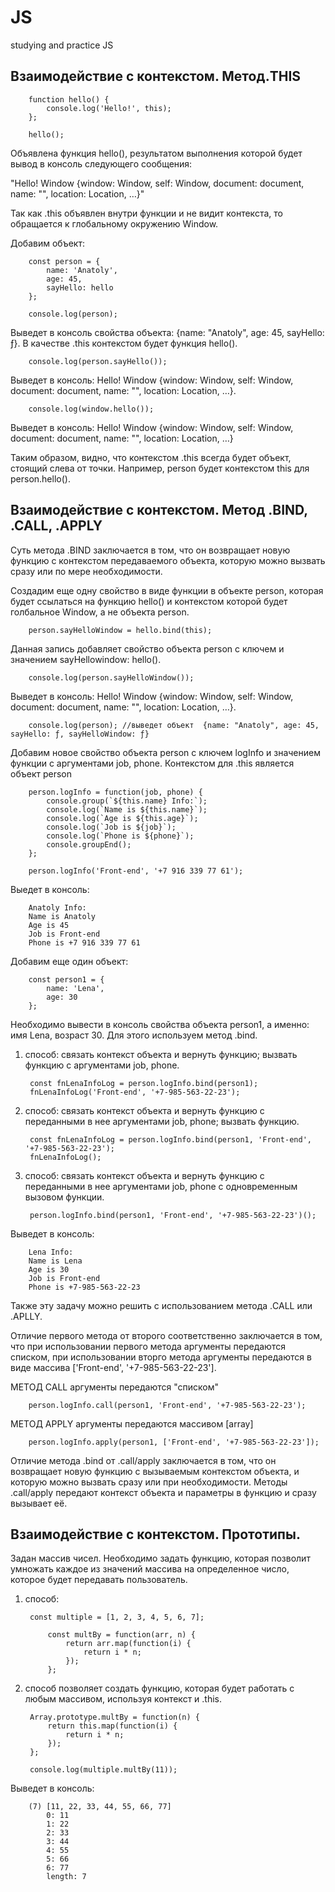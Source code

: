 # JS
studying and practice JS

##  Взаимодействие с контекстом. Метод.THIS

        function hello() {
            console.log('Hello!', this);
        };

        hello();    

Объявлена функция hello(), результатом выполнения которой будет вывод в консоль следующего сообщения:

"Hello! Window {window: Window, self: Window, document: document, name: "", location: Location, …}"

Так как .this объявлен внутри функции и не видит контекста, то обращается к глобальному окружению  Window.


Добавим объект:

        const person = {
            name: 'Anatoly',
            age: 45,
            sayHello: hello
        };

        console.log(person);

Выведет в консоль свойства объекта: {name: "Anatoly", age: 45, sayHello: ƒ}.
В качестве .this контекстом будет функция hello().

        console.log(person.sayHello());

Выведет в консоль: Hello! Window {window: Window, self: Window, document: document, name: "", location: Location, …}.

        console.log(window.hello());

Выведет в консоль: Hello! Window {window: Window, self: Window, document: document, name: "", location: Location, …}

Таким образом, видно, что контекстом .this всегда будет объект, стоящий слева от точки. Например, person будет контекстом this для person.hello().


## Взаимодействие с контекстом. Метод .BIND, .CALL, .APPLY

Суть метода .BIND заключается в том, что он возвращает новую функцию с контекстом передаваемого объекта, которую можно вызвать сразу или по мере необходимости.

Создадим еще одну свойство в виде функции в объекте person, которая будет ссылаться на функцию hello() и контекстом которой будет голбальное  Window,
а не объекта person.

        person.sayHelloWindow = hello.bind(this);

Данная запись добавляет свойство объекта person с ключем и значением sayHellowindow: hello().

        console.log(person.sayHelloWindow());

Выведет в консоль: Hello! Window {window: Window, self: Window, document: document, name: "", location: Location, …}.

        console.log(person); //выведет объект  {name: "Anatoly", age: 45, sayHello: ƒ, sayHelloWindow: ƒ}


Добавим новое свойство объекта person с ключем logInfo и значением функции c аргументами job, phone. Контекстом для .this является объект person

        person.logInfo = function(job, phone) {
            console.group(`${this.name} Info:`);
            console.log(`Name is ${this.name}`);
            console.log(`Age is ${this.age}`);
            console.log(`Job is ${job}`);
            console.log(`Phone is ${phone}`);
            console.groupEnd();
        };

        person.logInfo('Front-end', '+7 916 339 77 61');

Выедет в консоль:

        Anatoly Info:
        Name is Anatoly
        Age is 45
        Job is Front-end
        Phone is +7 916 339 77 61

Добавим еще один объект:

        const person1 = {
            name: 'Lena',
            age: 30
        };

Необходимо вывести в консоль свойства объекта person1, а именно: имя Lena, возраст 30. Для этого используем метод .bind.

1. способ: связать контекст объекта и вернуть функцию; вызвать функцию с аргументами job, phone.

        const fnLenaInfoLog = person.logInfo.bind(person1);
        fnLenaInfoLog('Front-end', '+7-985-563-22-23'); 

2. способ: связать контекст объекта и вернуть функцию с переданными в нее аргументами job, phone; вызвать функцию.

        const fnLenaInfoLog = person.logInfo.bind(person1, 'Front-end', '+7-985-563-22-23');
        fnLenaInfoLog(); 

3. способ: связать контекст объекта и вернуть функцию с переданными в нее аргументами job, phone с одновременным вызовом функции.

        person.logInfo.bind(person1, 'Front-end', '+7-985-563-22-23')();


Выведет в консоль:

        Lena Info:
        Name is Lena
        Age is 30
        Job is Front-end
        Phone is +7-985-563-22-23

Также эту задачу можно решить с использованием метода .CALL или .APLLY.

Отличие первого метода от второго соответственно заключается в том, что при использовании первого метода аргументы передаются списком, при использовании
вторго метода аргументы передаются в виде массива ['Front-end', '+7-985-563-22-23'].

МЕТОД CALL аргументы передаются "списком"

        person.logInfo.call(person1, 'Front-end', '+7-985-563-22-23');

МЕТОД APPLY аргументы передаются массивом [array]

        person.logInfo.apply(person1, ['Front-end', '+7-985-563-22-23']);

Отличие метода .bind от .call/apply заключается в том, что он возвращает новую  функцию с вызываемым контекстом объекта, и которую можно вызвать сразу или при
необходимости. Методы .call/apply передают контекст объекта и параметры в функцию и сразу вызывает её.


## Взаимодействие с контекстом. Прототипы.

Задан массив чисел. Необходимо задать функцию, которая позволит умножать каждое из значений массива на определенное число, которое будет передавать пользователь.

1. способ:

        const multiple = [1, 2, 3, 4, 5, 6, 7];

            const multBy = function(arr, n) {
                return arr.map(function(i) {
                    return i * n;
                });
            };

2. способ позволяет создать функцию, которая будет работать с любым массивом, используя контекст и .this.

        Array.prototype.multBy = function(n) {
            return this.map(function(i) {
                return i * n;
            });
        };

        console.log(multiple.multBy(11));

Выведет в консоль:

        (7) [11, 22, 33, 44, 55, 66, 77]
            0: 11
            1: 22
            2: 33
            3: 44
            4: 55
            5: 66
            6: 77
            length: 7